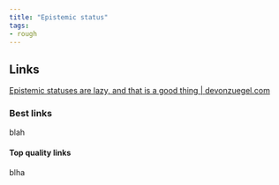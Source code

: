 ```yaml
---
title: "Epistemic status"
tags:
- rough
---
```



## Links

[Epistemic statuses are lazy, and that is a good thing | devonzuegel.com](https://devonzuegel.com/post/epistemic-statuses-are-lazy-and-that-is-a-good-thing)



### Best links
blah

#### Top quality links

blha